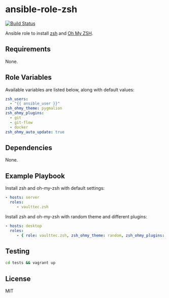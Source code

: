 ansible-role-zsh
================
[![Build Status](https://travis-ci.org/vaulttec/ansible-role-zsh.svg?branch=master)](https://travis-ci.org/vaulttec/ansible-role-zsh)

Ansible role to install [zsh](https://www.zsh.com/3) and [Oh My ZSH](http://ohmyz.sh).


Requirements
------------

None.


Role Variables
--------------

Available variables are listed below, along with default values:

```yaml
zsh_users:
  - "{{ ansible_user }}"
zsh_ohmy_theme: pygmalion
zsh_ohmy_plugins:
  - git
  - git-flow
  - docker
zsh_ohmy_auto_update: true
```


Dependencies
------------

None.


Example Playbook
----------------

Install zsh and oh-my-zsh with default settings:

```yaml
- hosts: server
  roles:
     - vaulttec.zsh
```

Install zsh and oh-my-zsh with random theme and different plugins:

```yaml
- hosts: desktop
  roles:
     - { role: vaulttec.zsh, zsh_ohmy_theme: random, zsh_ohmy_plugins: [git, git-extras] }
```


Testing
-------

```bash
cd tests && vagrant up
```


License
-------

MIT